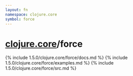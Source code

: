 ```yaml
---
layout: fn
namespace: clojure.core
symbol: force
---
```


# [clojure.core](../)/force

{% include 1.5.0/clojure.core/force/docs.md %}
{% include 1.5.0/clojure.core/force/examples.md %}
{% include 1.5.0/clojure.core/force/src.md %}

